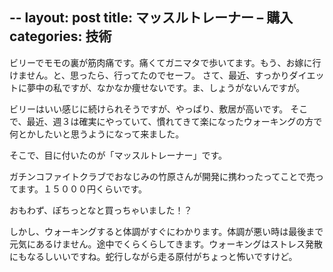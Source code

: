 --
layout: post
title: マッスルトレーナー – 購入
categories: 技術
--

ビリーでモモの裏が筋肉痛です。痛くてガニマタで歩いてます。もう、お嫁に行けません。と、思ったら、行ってたのでセーフ。
さて、最近、すっかりダイエットに夢中の私ですが、なかなか痩せないです。ま、しょうがないんですが。

ビリーはいい感じに続けられそうですが、やっぱり、敷居が高いです。
そこで、最近、週３は確実にやっていて、慣れてきて楽になったウォーキングの方で何とかしたいと思うようになって来ました。

そこで、目に付いたのが「マッスルトレーナー」です。

ガチンコファイトクラブでおなじみの竹原さんが開発に携わったってことで売ってます。１５０００円くらいです。

おもわず、ぽちっとなと買っちゃいました！？

しかし、ウォーキングすると体調がすぐにわかります。体調が悪い時は最後まで元気にあるけません。途中でくらくらしてきます。ウォーキングはストレス発散にもなるしいいですね。蛇行しながら走る原付がちょっと怖いですけど。

